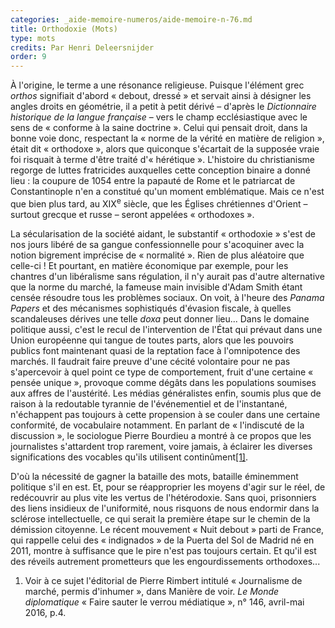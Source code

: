 ```yaml
---
categories: _aide-memoire-numeros/aide-memoire-n-76.md
title: Orthodoxie (Mots)
type: mots
credits: Par Henri Deleersnijder
order: 9
---
```

À l'origine, le terme a une résonance religieuse. Puisque l'élément grec _orthos_ signifiait d'abord « debout, dressé » et servait ainsi à désigner les angles droits en géométrie, il a petit à petit dérivé – d'après le _Dictionnaire historique de la langue française_ – vers le champ ecclésiastique avec le sens de « conforme à la saine doctrine ». Celui qui pensait droit, dans la bonne voie donc, respectant la « norme de la vérité en matière de religion », était dit « orthodoxe », alors que quiconque s'écartait de la supposée vraie foi risquait à terme d'être traité d'« hérétique ». L'histoire du christianisme regorge de luttes fratricides auxquelles cette conception binaire a donné lieu : la coupure de 1054 entre la papauté de Rome et le patriarcat de Constantinople n'en a constitué qu'un moment emblématique. Mais ce n'est que bien plus tard, au XIX<sup>e</sup> siècle, que les Églises chrétiennes d'Orient – surtout grecque et russe – seront appelées « orthodoxes ».

La sécularisation de la société aidant, le substantif « orthodoxie » s'est de nos jours libéré de sa gangue confessionnelle pour s'acoquiner avec la notion bigrement imprécise de « normalité ». Rien de plus aléatoire que celle-ci ! Et pourtant, en matière économique par exemple, pour les chantres d'un libéralisme sans régulation, il n'y aurait pas d'autre alternative que la norme du marché, la fameuse main invisible d'Adam Smith étant censée résoudre tous les problèmes sociaux. On voit, à l'heure des _Panama Papers_ et des mécanismes sophistiqués d'évasion fiscale, à quelles scandaleuses dérives une telle _doxa_ peut donner lieu... Dans le domaine politique aussi, c'est le recul de l'intervention de l'État qui prévaut dans une Union européenne qui tangue de toutes parts, alors que les pouvoirs publics font maintenant quasi de la reptation face à l'omnipotence des marchés. Il faudrait faire preuve d'une cécité volontaire pour ne pas s'apercevoir à quel point ce type de comportement, fruit d'une certaine « pensée unique », provoque comme dégâts dans les populations soumises aux affres de l'austérité. Les médias généralistes enfin, soumis plus que de raison à la redoutable tyrannie de l'événementiel et de l'instantané, n'échappent pas toujours à cette propension à se couler dans une certaine conformité, de vocabulaire notamment. En parlant de « l'indiscuté de la discussion », le sociologue Pierre Bourdieu a montré à ce propos que les journalistes s'attardent trop rarement, voire jamais, à éclairer les diverses significations des vocables qu'ils utilisent continûment[[1]](#footnote-1).

D'où la nécessité de gagner la bataille des mots, bataille éminemment politique s'il en est. Et, pour se réapproprier les moyens d'agir sur le réel, de redécouvrir au plus vite les vertus de l'hétérodoxie. Sans quoi, prisonniers des liens insidieux de l'uniformité, nous risquons de nous endormir dans la sclérose intellectuelle, ce qui serait la première étape sur le chemin de la démission citoyenne. Le récent mouvement « Nuit debout » parti de France, qui rappelle celui des « indignados » de la Puerta del Sol de Madrid né en 2011, montre à suffisance que le pire n'est pas toujours certain. Et qu'il est des réveils autrement prometteurs que les engourdissements orthodoxes...

1. Voir à ce sujet l'éditorial de Pierre Rimbert intitulé « Journalisme de marché, permis d'inhumer », dans Manière de voir. _Le Monde diplomatique_ «  Faire sauter le verrou médiatique », n° 146, avril-mai 2016, p.4.
